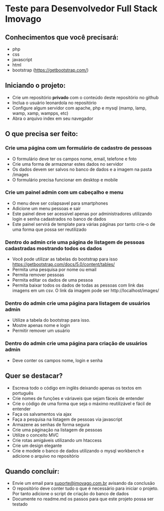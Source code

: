 # Teste para Desenvolvedor Full Stack Imovago

## Conhecimentos que você precisará:

- php
- css
- javascript
- html
- bootstrap (https://getbootstrap.com/)

## Iniciando o projeto:
- Crie um repositório **privado** com o conteúdo deste repositório no github
- Inclua o usuário leonardola no repositório
- Configure algum servidor com apache, php e mysql (mamp, lamp, wamp, xamp, wampps, etc)
- Abra o arquivo index em seu navegador

## O que precisa ser feito:
### Crie uma página com um formulário de cadastro de pessoas
- O formulário deve ter os campos nome, email, telefone e foto
- Crie uma forma de armazenar estes dados no servidor
- Os dados devem ser salvos no banco de dados e a imagem na pasta /images
- O formulário precisa funcionar em desktop e mobile 

### Crie um painel admin com um cabeçalho e menu
- O menu deve ser colapsavel para smartphones
- Adicione um menu pessoas e sair
- Este painel deve ser acessível apenas por administradores utilizando login e senha cadastrados no banco de dados
- Este painel servirá de template para várias páginas por tanto crie-o de uma forma que possa ser reutilizado

### Dentro do admin crie uma página de listagem de pessoas cadastradas mostrando todos os dados
- Você pode utilizar as tabelas do bootstrap para isso https://getbootstrap.com/docs/5.0/content/tables/   
- Permita uma pesquisa por nome ou email
- Permita remover pessoas
- Permita editar os dados de uma pessoa
- Permita baixar todos os dados de todas as pessoas com link das imagens em um csv. O link da imagem pode ser http://localhost/images/<imagem>

### Dentro do admin crie uma página para listagem de usuários admin
- Utilize a tabela do bootstrap para isso.
- Mostre apenas nome e login
- Permitir remover um usuário
  
### Dentro do admin crie uma página para criação de usuários admin
- Deve conter os campos nome, login e senha

## Quer se destacar?
- Escreva todo o código em inglês deixando apenas os textos em português
- Crie nomes de funções e váriaveis que sejam fáceis de entender
- Crie o código de uma forma que seja o máximo reutilizável e fácil de entender
- Faça os salvamentos via ajax
- Faça a pesquisa na listagem de pessoas via javascript
- Armazene as senhas de forma segura 
- Crie uma páginação na listagem de pessoas
- Utilize o conceito MVC
- Crie rotas amigáveis utilizando um htaccess
- Crie um design elegante
- Crie e modele o banco de dados utilizando o mysql workbench e adicione o arquivo no repositório


## Quando concluir:
- Envie um email para suporte@imovago.com.br avisando da conclusão
- O repositório deve conter tudo o que é necessário para iniciar o projeto. Por tanto adicione o script de criação do banco de dados
- Documente no readme.md os passos para que este projeto possa ser testado
